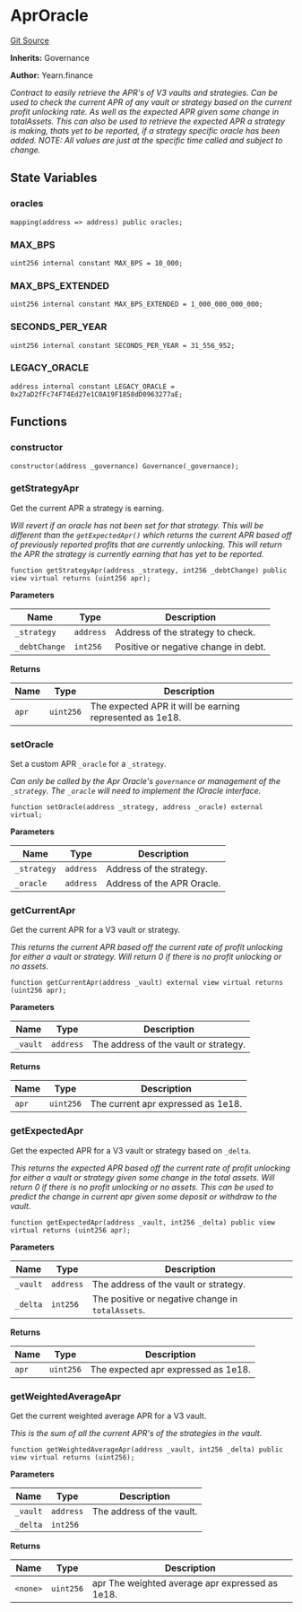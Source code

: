 <!-- markdownlint-disable MD024 MD034 MD036 -->
# AprOracle

[Git Source](https://github.com/yearn/tokenized-strategy-periphery/blob/47e243f39ea0af6568d38d6425354208999e629d/src/AprOracle/AprOracle.sol)

**Inherits:** Governance

**Author:**
Yearn.finance

*Contract to easily retrieve the APR's of V3 vaults and
strategies.
Can be used to check the current APR of any vault or strategy
based on the current profit unlocking rate. As well as the
expected APR given some change in totalAssets.
This can also be used to retrieve the expected APR a strategy
is making, thats yet to be reported, if a strategy specific
oracle has been added.
NOTE: All values are just at the specific time called and subject
to change.*

## State Variables

### oracles

```solidity
mapping(address => address) public oracles;
```

### MAX_BPS

```solidity
uint256 internal constant MAX_BPS = 10_000;
```

### MAX_BPS_EXTENDED

```solidity
uint256 internal constant MAX_BPS_EXTENDED = 1_000_000_000_000;
```

### SECONDS_PER_YEAR

```solidity
uint256 internal constant SECONDS_PER_YEAR = 31_556_952;
```

### LEGACY_ORACLE

```solidity
address internal constant LEGACY_ORACLE = 0x27aD2fFc74F74Ed27e1C0A19F1858dD0963277aE;
```

## Functions

### constructor

```solidity
constructor(address _governance) Governance(_governance);
```

### getStrategyApr

Get the current APR a strategy is earning.

*Will revert if an oracle has not been set for that strategy.
This will be different than the `getExpectedApr()` which returns
the current APR based off of previously reported profits that
are currently unlocking.
This will return the APR the strategy is currently earning that
has yet to be reported.*

```solidity
function getStrategyApr(address _strategy, int256 _debtChange) public view virtual returns (uint256 apr);
```

**Parameters**

|Name|Type|Description|
|----|----|-----------|
|`_strategy`|`address`|Address of the strategy to check.|
|`_debtChange`|`int256`|Positive or negative change in debt.|

**Returns**

|Name|Type|Description|
|----|----|-----------|
|`apr`|`uint256`|The expected APR it will be earning represented as 1e18.|

### setOracle

Set a custom APR `_oracle` for a `_strategy`.

*Can only be called by the Apr Oracle's `governance` or
management of the `_strategy`.
The `_oracle` will need to implement the IOracle interface.*

```solidity
function setOracle(address _strategy, address _oracle) external virtual;
```

**Parameters**

|Name|Type|Description|
|----|----|-----------|
|`_strategy`|`address`|Address of the strategy.|
|`_oracle`|`address`|Address of the APR Oracle.|

### getCurrentApr

Get the current APR for a V3 vault or strategy.

*This returns the current APR based off the current
rate of profit unlocking for either a vault or strategy.
Will return 0 if there is no profit unlocking or no assets.*

```solidity
function getCurrentApr(address _vault) external view virtual returns (uint256 apr);
```

**Parameters**

|Name|Type|Description|
|----|----|-----------|
|`_vault`|`address`|The address of the vault or strategy.|

**Returns**

|Name|Type|Description|
|----|----|-----------|
|`apr`|`uint256`|The current apr expressed as 1e18.|

### getExpectedApr

Get the expected APR for a V3 vault or strategy based on `_delta`.

*This returns the expected APR based off the current
rate of profit unlocking for either a vault or strategy
given some change in the total assets.
Will return 0 if there is no profit unlocking or no assets.
This can be used to predict the change in current apr given some
deposit or withdraw to the vault.*

```solidity
function getExpectedApr(address _vault, int256 _delta) public view virtual returns (uint256 apr);
```

**Parameters**

|Name|Type|Description|
|----|----|-----------|
|`_vault`|`address`|The address of the vault or strategy.|
|`_delta`|`int256`|The positive or negative change in `totalAssets`.|

**Returns**

|Name|Type|Description|
|----|----|-----------|
|`apr`|`uint256`|The expected apr expressed as 1e18.|

### getWeightedAverageApr

Get the current weighted average APR for a V3 vault.

*This is the sum of all the current APR's of the strategies in the vault.*

```solidity
function getWeightedAverageApr(address _vault, int256 _delta) public view virtual returns (uint256);
```

**Parameters**

|Name|Type|Description|
|----|----|-----------|
|`_vault`|`address`|The address of the vault.|
|`_delta`|`int256`||

**Returns**

|Name|Type|Description|
|----|----|-----------|
|`<none>`|`uint256`|apr The weighted average apr expressed as 1e18.|
